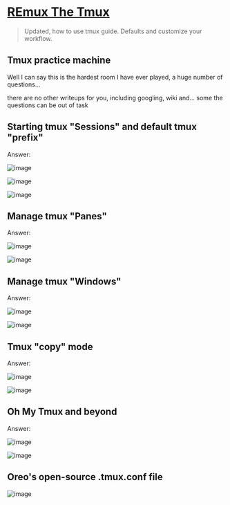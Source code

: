 # [REmux The Tmux](https://tryhackme.com/room/tmuxremux)

> Updated, how to use tmux guide. Defaults and customize your workflow.

## Tmux practice machine

Well I can say this is the hardest room I have ever played, a huge number of questions...

there are no other writeups for you, including googling, wiki and... some the questions can be out of task

## Starting tmux "Sessions" and default tmux "prefix"

Answer:

![image](https://github.com/lucthienphong1120/TryHackMe-CTF/assets/90561566/5e23783c-1211-472c-a244-a8b7a3ea2ff7)

![image](https://github.com/lucthienphong1120/TryHackMe-CTF/assets/90561566/df371fd3-7f72-4cce-9615-8a146828adb9)

![image](https://github.com/lucthienphong1120/TryHackMe-CTF/assets/90561566/1d451c54-0c41-4ae7-818c-90a865c9c9bf)

## Manage tmux "Panes"

Answer:

![image](https://github.com/lucthienphong1120/TryHackMe-CTF/assets/90561566/9c600aff-bfdf-49ab-828f-c8c61a36a806)

![image](https://github.com/lucthienphong1120/TryHackMe-CTF/assets/90561566/a6769d29-9086-468e-be28-e3f0e8702c7c)

## Manage tmux "Windows"

Answer:

![image](https://github.com/lucthienphong1120/TryHackMe-CTF/assets/90561566/c947252e-1541-46e6-a6ba-5ffcbc0f2af4)

![image](https://github.com/lucthienphong1120/TryHackMe-CTF/assets/90561566/cdd2bda5-e661-4cf1-8211-01245dfcc805)

## Tmux "copy" mode

Answer:

![image](https://github.com/lucthienphong1120/TryHackMe-CTF/assets/90561566/19c240a4-bd6d-449d-9048-a7d7bc9765a8)

![image](https://github.com/lucthienphong1120/TryHackMe-CTF/assets/90561566/32ccb56e-7f8a-42a4-ae2f-79ac51fb1c3d)

## Oh My Tmux and beyond

Answer:

![image](https://github.com/lucthienphong1120/TryHackMe-CTF/assets/90561566/9accff08-3b1b-433b-8953-8a4e43d0c02a)

![image](https://github.com/lucthienphong1120/TryHackMe-CTF/assets/90561566/a26a62dc-d51f-443f-bfe8-78a5cc44f932)

## Oreo's open-source .tmux.conf file

![image](https://github.com/lucthienphong1120/TryHackMe-CTF/assets/90561566/01bf01cf-0736-4677-b65b-036708ae413b)
